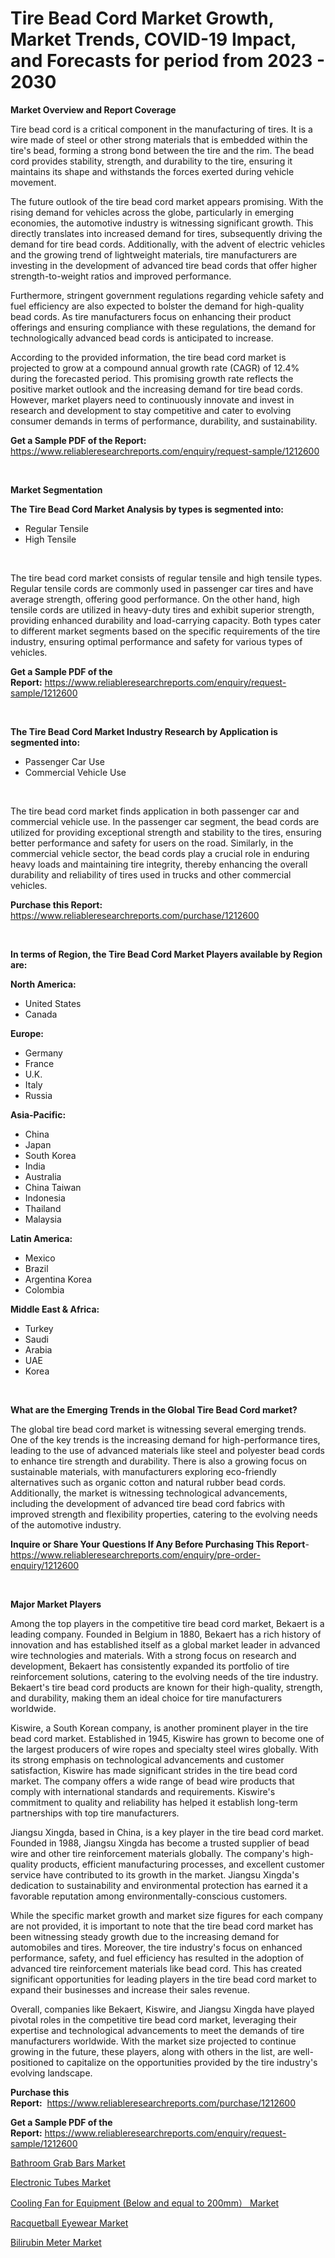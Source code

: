 <p><h1>Tire Bead Cord Market Growth, Market Trends, COVID-19 Impact, and Forecasts for period from 2023 - 2030</h1></p><p><strong>Market Overview and Report Coverage</strong></p>
<p><p>Tire bead cord is a critical component in the manufacturing of tires. It is a wire made of steel or other strong materials that is embedded within the tire's bead, forming a strong bond between the tire and the rim. The bead cord provides stability, strength, and durability to the tire, ensuring it maintains its shape and withstands the forces exerted during vehicle movement. </p><p>The future outlook of the tire bead cord market appears promising. With the rising demand for vehicles across the globe, particularly in emerging economies, the automotive industry is witnessing significant growth. This directly translates into increased demand for tires, subsequently driving the demand for tire bead cords. Additionally, with the advent of electric vehicles and the growing trend of lightweight materials, tire manufacturers are investing in the development of advanced tire bead cords that offer higher strength-to-weight ratios and improved performance.</p><p>Furthermore, stringent government regulations regarding vehicle safety and fuel efficiency are also expected to bolster the demand for high-quality bead cords. As tire manufacturers focus on enhancing their product offerings and ensuring compliance with these regulations, the demand for technologically advanced bead cords is anticipated to increase.</p><p>According to the provided information, the tire bead cord market is projected to grow at a compound annual growth rate (CAGR) of 12.4% during the forecasted period. This promising growth rate reflects the positive market outlook and the increasing demand for tire bead cords. However, market players need to continuously innovate and invest in research and development to stay competitive and cater to evolving consumer demands in terms of performance, durability, and sustainability.</p></p>
<p><strong>Get a Sample PDF of the Report:</strong> <a href="https://www.reliableresearchreports.com/enquiry/request-sample/1212600">https://www.reliableresearchreports.com/enquiry/request-sample/1212600</a></p>
<p>&nbsp;</p>
<p><strong>Market Segmentation</strong></p>
<p><strong>The Tire Bead Cord Market Analysis by types is segmented into:</strong></p>
<p><ul><li>Regular Tensile</li><li>High Tensile</li></ul></p>
<p>&nbsp;</p>
<p><p>The tire bead cord market consists of regular tensile and high tensile types. Regular tensile cords are commonly used in passenger car tires and have average strength, offering good performance. On the other hand, high tensile cords are utilized in heavy-duty tires and exhibit superior strength, providing enhanced durability and load-carrying capacity. Both types cater to different market segments based on the specific requirements of the tire industry, ensuring optimal performance and safety for various types of vehicles.</p></p>
<p><strong>Get a Sample PDF of the Report:</strong>&nbsp;<a href="https://www.reliableresearchreports.com/enquiry/request-sample/1212600">https://www.reliableresearchreports.com/enquiry/request-sample/1212600</a></p>
<p>&nbsp;</p>
<p><strong>The Tire Bead Cord Market Industry Research by Application is segmented into:</strong></p>
<p><ul><li>Passenger Car Use</li><li>Commercial Vehicle Use</li></ul></p>
<p>&nbsp;</p>
<p><p>The tire bead cord market finds application in both passenger car and commercial vehicle use. In the passenger car segment, the bead cords are utilized for providing exceptional strength and stability to the tires, ensuring better performance and safety for users on the road. Similarly, in the commercial vehicle sector, the bead cords play a crucial role in enduring heavy loads and maintaining tire integrity, thereby enhancing the overall durability and reliability of tires used in trucks and other commercial vehicles.</p></p>
<p><strong>Purchase this Report:</strong>&nbsp; <a href="https://www.reliableresearchreports.com/purchase/1212600">https://www.reliableresearchreports.com/purchase/1212600</a></p>
<p>&nbsp;</p>
<p><strong>In terms of Region, the Tire Bead Cord Market Players available by Region are:</strong></p>
<p>
    <p> <strong> North America: </strong>
        <ul>
            <li>United States</li>
            <li>Canada</li>
        </ul>
        </p> 
    <p> <strong> Europe: </strong>
        <ul>
            <li>Germany</li>
            <li>France</li>
            <li>U.K.</li>
            <li>Italy</li>
            <li>Russia</li>
        </ul>
        </p> 
    <p> <strong> Asia-Pacific: </strong>
        <ul>
            <li>China</li>
            <li>Japan</li>
            <li>South Korea</li>
            <li>India</li>
            <li>Australia</li>
            <li>China Taiwan</li>
            <li>Indonesia</li>
            <li>Thailand</li>
            <li>Malaysia</li>
        </ul>
        </p> 
    <p> <strong> Latin America: </strong>
        <ul>
            <li>Mexico</li>
            <li>Brazil</li>
            <li>Argentina Korea</li>
            <li>Colombia</li>
        </ul>
        </p> 
    <p> <strong> Middle East & Africa: </strong>
        <ul>
            <li>Turkey</li>
            <li>Saudi</li>
            <li>Arabia</li>
            <li>UAE</li>
            <li>Korea</li>
        </ul>
    </p>
    </p>
<p>&nbsp;</p>
<p><strong>What are the Emerging Trends in the Global Tire Bead Cord market?</strong></p>
<p><p>The global tire bead cord market is witnessing several emerging trends. One of the key trends is the increasing demand for high-performance tires, leading to the use of advanced materials like steel and polyester bead cords to enhance tire strength and durability. There is also a growing focus on sustainable materials, with manufacturers exploring eco-friendly alternatives such as organic cotton and natural rubber bead cords. Additionally, the market is witnessing technological advancements, including the development of advanced tire bead cord fabrics with improved strength and flexibility properties, catering to the evolving needs of the automotive industry.</p></p>
<p><strong>Inquire or Share Your Questions If Any Before Purchasing This Report</strong>- <a href="https://www.reliableresearchreports.com/enquiry/pre-order-enquiry/1212600">https://www.reliableresearchreports.com/enquiry/pre-order-enquiry/1212600</a></p>
<p>&nbsp;</p>
<p><strong>Major Market Players</strong></p>
<p><p>Among the top players in the competitive tire bead cord market, Bekaert is a leading company. Founded in Belgium in 1880, Bekaert has a rich history of innovation and has established itself as a global market leader in advanced wire technologies and materials. With a strong focus on research and development, Bekaert has consistently expanded its portfolio of tire reinforcement solutions, catering to the evolving needs of the tire industry. Bekaert's tire bead cord products are known for their high-quality, strength, and durability, making them an ideal choice for tire manufacturers worldwide.</p><p>Kiswire, a South Korean company, is another prominent player in the tire bead cord market. Established in 1945, Kiswire has grown to become one of the largest producers of wire ropes and specialty steel wires globally. With its strong emphasis on technological advancements and customer satisfaction, Kiswire has made significant strides in the tire bead cord market. The company offers a wide range of bead wire products that comply with international standards and requirements. Kiswire's commitment to quality and reliability has helped it establish long-term partnerships with top tire manufacturers.</p><p>Jiangsu Xingda, based in China, is a key player in the tire bead cord market. Founded in 1988, Jiangsu Xingda has become a trusted supplier of bead wire and other tire reinforcement materials globally. The company's high-quality products, efficient manufacturing processes, and excellent customer service have contributed to its growth in the market. Jiangsu Xingda's dedication to sustainability and environmental protection has earned it a favorable reputation among environmentally-conscious customers.</p><p>While the specific market growth and market size figures for each company are not provided, it is important to note that the tire bead cord market has been witnessing steady growth due to the increasing demand for automobiles and tires. Moreover, the tire industry's focus on enhanced performance, safety, and fuel efficiency has resulted in the adoption of advanced tire reinforcement materials like bead cord. This has created significant opportunities for leading players in the tire bead cord market to expand their businesses and increase their sales revenue.</p><p>Overall, companies like Bekaert, Kiswire, and Jiangsu Xingda have played pivotal roles in the competitive tire bead cord market, leveraging their expertise and technological advancements to meet the demands of tire manufacturers worldwide. With the market size projected to continue growing in the future, these players, along with others in the list, are well-positioned to capitalize on the opportunities provided by the tire industry's evolving landscape.</p></p>
<p><strong>Purchase this Report:</strong>&nbsp;&nbsp;<a href="https://www.reliableresearchreports.com/purchase/1212600">https://www.reliableresearchreports.com/purchase/1212600</a></p>
<p></p>
<p><strong>Get a Sample PDF of the Report:</strong>&nbsp;<a href="https://www.reliableresearchreports.com/enquiry/request-sample/1212600">https://www.reliableresearchreports.com/enquiry/request-sample/1212600</a></p>
<p><p><a href="https://www.linkedin.com/pulse/bathroom-grab-bars-market-size-share-global/">Bathroom Grab Bars Market</a></p><p><a href="https://medium.com/@dowodis7877/electronic-tubes-market-size-growth-forecast-2023-2030-4bb8877300a0">Electronic Tubes Market</a></p><p><a href="https://www.linkedin.com/pulse/cooling-fan-equipment-below-equal-200mm-market-size-share/">Cooling Fan for Equipment (Below and equal to 200mm） Market</a></p><p><a href="https://medium.com/@malcomw102036/racquetball-eyewear-market-size-growth-forecast-2023-2030-5c86d5ceaeb0">Racquetball Eyewear Market</a></p><p><a href="https://www.linkedin.com/pulse/bilirubin-meter-market-size-share-global-analysis-report-2023/">Bilirubin Meter Market</a></p></p>